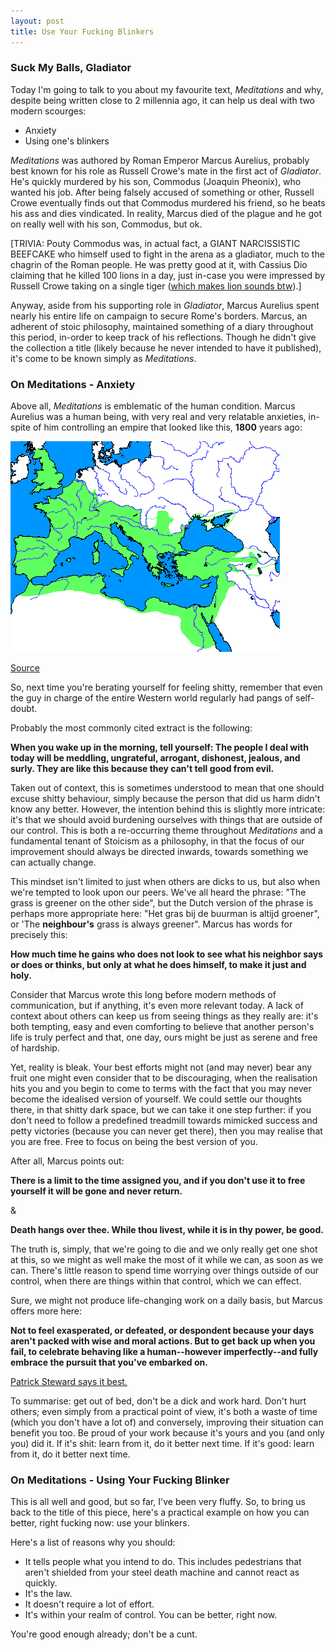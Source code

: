 ```yaml
---
layout: post
title: Use Your Fucking Blinkers
---
```


### Suck My Balls, Gladiator

Today I'm going to talk to you about my favourite text, *Meditations* and why, despite being written close to 2 millennia ago, it can help us deal with two modern scourges:

- Anxiety
- Using one's blinkers

*Meditations* was authored by Roman Emperor Marcus Aurelius, probably best known for his role as Russell Crowe's mate in the first act of *Gladiator*. He's quickly murdered by his son, Commodus (Joaquin Pheonix), who wanted his job. After being falsely accused of something or other, Russell Crowe eventually finds out that Commodus murdered his friend, so he beats his ass and dies vindicated. In reality, Marcus died of the plague and he got on really well with his son, Commodus, but ok.

[TRIVIA: Pouty Commodus was, in actual fact, a GIANT NARCISSISTIC BEEFCAKE who himself used to fight in the arena as a gladiator, much to the chagrin of the Roman people. He was pretty good at it, with Cassius Dio claiming that he killed 100 lions in a day, just in-case you were impressed by Russell Crowe taking on a single tiger ([which makes lion sounds btw](https://www.youtube.com/watch?v=fAf1w_ruXeY)).]

Anyway, aside from his supporting role in *Gladiator*, Marcus Aurelius spent nearly his entire life on campaign to secure Rome's borders. Marcus, an adherent of stoic philosophy, maintained something of a diary throughout this period, in-order to keep track of his reflections. Though he didn't give the collection a title (likely because he never intended to have it published), it's come to be known simply as *Meditations*.

### On Meditations - Anxiety

Above all, *Meditations* is emblematic of the human condition. Marcus Aurelius was a human being, with very real and very relatable anxieties, in-spite of him controlling an empire that looked like this, **1800** years ago:

![map](\images\UserDaanschrMarcus_Aurelius1.png)

[Source](https://wikivisually.com/wiki/User:Daanschr/_Historical_maps/_Marcus_Aurelius)

So, next time you're berating yourself for feeling shitty, remember that even the guy in charge of the entire Western world regularly had pangs of self-doubt.

Probably the most commonly cited extract is the following:

**When you wake up in the morning, tell yourself: The people I deal with today will be meddling, ungrateful, arrogant, dishonest, jealous, and surly. They are like this because they can't tell good from evil.**

Taken out of context, this is sometimes understood to mean that one should excuse shitty behaviour, simply because the person that did us harm didn't know any better. However, the intention behind this is slightly more intricate: it's that we should avoid burdening ourselves with things that are outside of our control. This is both a re-occurring theme throughout *Meditations* and a fundamental tenant of Stoicism as a philosophy, in that the focus of our improvement should always be directed inwards, towards something we can actually change.

This mindset isn't limited to just when others are dicks to us, but also when we're tempted to look upon our peers. We've all heard the phrase: "The grass is greener on the other side", but the Dutch version of the phrase is perhaps more appropriate here: "Het gras bij de buurman is altijd groener", or 'The **neighbour's** grass is always greener". Marcus has words for precisely this:

**How much time he gains who does not look to see what his neighbor says or does or thinks, but only at what he does himself, to make it just and holy.**

Consider that Marcus wrote this long before modern methods of communication, but if anything, it's even more relevant today. A lack of context about others can keep us from seeing things as they really are: it's both tempting, easy and even comforting to believe that another person's life is truly perfect and that, one day, ours might be just as serene and free of hardship.

Yet, reality is bleak. Your best efforts might not (and may never) bear any fruit one might even consider that to be discouraging, when the realisation hits you and you begin to come to terms with the fact that you may never become the idealised version of yourself. We could settle our thoughts there, in that shitty dark space, but we can take it one step further: if you don't need to follow a predefined treadmill towards mimicked success and petty victories (because you can never get there), then you may realise that you are free. Free to focus on being the best version of you.

After all, Marcus points out:

**There is a limit to the time assigned you, and if you don't use it to free yourself it will be gone and never return.**

&

**Death hangs over thee. While thou livest, while it is in thy power, be good.**

The truth is, simply, that we're going to die and we only really get one shot at this, so we might as well make the most of it while we can, as soon as we can. There's little reason to spend time worrying over things outside of our control, when there are things within that control, which we can effect.

Sure, we might not produce life-changing work on a daily basis, but Marcus offers more here:

**Not to feel exasperated, or defeated, or despondent because your days aren't packed with wise and moral actions. But to get back up when you fail, to celebrate behaving like a human--however imperfectly--and fully embrace the pursuit that you've embarked on.**

[Patrick Steward says it best.](https://www.youtube.com/watch?v=t4A-Ml8YHyM)

To summarise: get out of bed, don't be a dick and work hard. Don't hurt others; even simply from a practical point of view, it's both a waste of time (which you don't have a lot of) and conversely, improving their situation can benefit you too. Be proud of your work because it's yours and you (and only you) did it. If it's shit: learn from it, do it better next time. If it's good: learn from it, do it better next time.

### On Meditations - Using Your Fucking Blinker

This is all well and good, but so far, I've been very fluffy. So, to bring us back to the title of this piece, here's a practical example on how you can better, right fucking now: use your blinkers.

Here's a list of reasons why you should:

- It tells people what you intend to do. This includes pedestrians that aren't shielded from your steel death machine and cannot react as quickly.
- It's the law.
- It doesn't require a lot of effort.
- It's within your realm of control. You can be better, right now.

You're good enough already; don't be a cunt.
